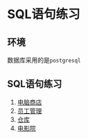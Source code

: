 # SQL语句练习

## 环境

数据库采用的是`postgresql`

## SQL语句练习

1. [电脑商店](/article/computer-store-sql-exercises)
2. [员工管理](/article/employee-management-sql-exercises)
3. [仓库](/article/warehouse-sql-exercises)
4. [电影院](/article/movie-theatres-sql-exercises)